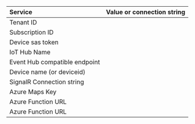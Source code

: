 | Service                       | Value or connection string |
| :---------------------------- | :------------------------- |
| Tenant ID                     |
| Subscription ID               |
| Device sas token              |
| IoT Hub Name                  |
| Event Hub compatible endpoint |
| Device name (or deviceid)     |
| SignalR Connection string     |
| Azure Maps Key                |
|Azure Function URL             |
| Azure Function URL            |
